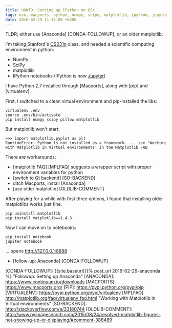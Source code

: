 ```yaml
---
title: HOWTO: Setting up IPython on OSX
tags: osx, macports, python, numpy, scipy, matplotlib, ipython, jupyter, notebooks, anaconda
date: 2016-02-29 11:15:00 +0200
---
```


TLDR; either use [Anaconda] [CONDA-FOLLOWUP], or an older matplotlib.

I'm taking Stanford's [CS231n] class, and needed a scientific computing environment in python:

* NumPy
* SciPy
* matplotlib
* IPython notebooks (IPython is now [Jupyter])

I have Python 2.7 installed through [Macports], along with [pip] and [virtualenv].

First, I switched to a clean virtual environment and pip-installed the libs:

```shell
virtualenv .env
source .env/bin/activate
pip install numpy scipy pillow matplotlib
```

But matplotlib won't start:

```
>>> import matplotlib.pyplot as plt
RuntimeError: Python is not installed as a framework. ... see 'Working with Matplotlib in Virtual environments' in the Matplotlib FAQ
```

There are workarounds:

* [matplotlib FAQ] [MPLFAQ] suggests a wrapper script with proper environment variables for python
* [switch to Qt backend] [SO-BACKEND]
* ditch Macports, install [Anaconda]
* [use older matplotlib] [OLDLIB-COMMENT]

After playing for a while with first three options, I found that installing older matplotlibs works just fine.

```shell
pip uninstall matplotlib
pip install matplotlib==1.4.3
```

Now I can move on to notebooks:

```shell
pip install notebook
jupiter notebook
```

... opens http://127.0.0.1:8888


* [follow-up: Anaconda] [CONDA-FOLLOWUP]


[CS231n]: http://cs231n.github.io/ "CS231n: Convolutional Neural Networks for Visual Recognition"
[JUPYTER]: https://jupyter.org/
[CONDA-FOLLOWUP]: {{site.baseurl}}{% post_url 2016-02-29-anaconda %} "Followup: Setting up Anaconda"
[ANACONDA]: https://www.continuum.io/downloads
[MACPORTS]: https://www.macports.org/
[PIP]: https://pypi.python.org/pypi/pip
[VIRTUALENV]: https://pypi.python.org/pypi/virtualenv
[MPLFAQ]: http://matplotlib.org/faq/virtualenv_faq.html "Working with Matplotlib in Virtual environments"
[SO-BACKEND]: http://stackoverflow.com/a/33180744
[OLDLIB-COMMENT]: http://www.pyimagesearch.com/2015/08/24/resolved-matplotlib-figures-not-showing-up-or-displaying/#comment-388489
